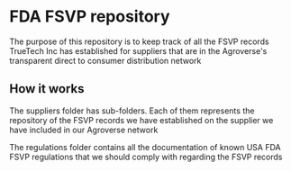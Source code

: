 # FDA FSVP repository
The purpose of this repository is to keep track of all the FSVP records TrueTech Inc has established for suppliers that are in the Agroverse's transparent direct to consumer distribution network

## How it works
The suppliers folder has sub-folders. Each of them represents the repository of the FSVP records we have established on the supplier we have included in our Agroverse network

The regulations folder contains all the documentation of known USA FDA FSVP regulations that we should comply with regarding the FSVP records